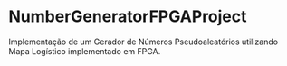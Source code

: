 # NumberGeneratorFPGAProject
Implementação de um Gerador de Números Pseudoaleatórios utilizando Mapa Logístico implementado em FPGA.
